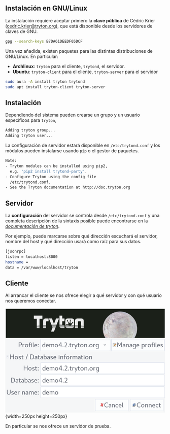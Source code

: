 ## Instalación en GNU/Linux
La instalación requiere aceptar primero la **clave pública** de Cédric
Krier (<cedric.krier@tryton.org>), que está disponible desde los servidores
de claves de GNU.

``` bash
gpg --search-keys B7DA61DEEDF05DCF
```

Una vez añadida, existen paquetes para las distintas distribuciones de GNU/Linux. En particular:

- **Archlinux**: `tryton` para el cliente, `trytond`, el servidor.
- **Ubuntu**: `tryton-client` para el cliente, `tryton-server` para el servidor

``` bash
sudo aura -A install tryton trytond
sudo apt install tryton-client tryton-server
```

## Instalación

Dependiendo del sistema pueden crearse un grupo y un usuario específicos para
`tryton`,

``` bash
Adding tryton group...
Adding tryton user...
```

La configuración de servidor estará disponible en `/etc/trytond.conf` 
y los módulos pueden instalarse usando `pip` o el gestor de paquetes.

``` bash
Note:
- Tryton modules can be installed using pip2,
  e.g. 'pip2 install trytond-party'.
- Configure Tryton using the config file
  /etc/trytond.conf.
- See the Tryton documentation at http://doc.tryton.org
```

## Servidor
La **configuración** del servidor se controla desde `/etc/trytond.conf` y una
completa descripción de la sintaxis posible puede encontrarse en la
[*documentación de tryton*](http://doc.tryton.org/3.8/trytond/doc/topics/configuration.html).

Por ejemplo, puede marcarse sobre qué dirección escuchará el servidor,
nombre del host y qué dirección usará como raíz para sus datos.

``` bash
[jsonrpc]
listen = localhost:8000
hostname =
data = /var/www/localhost/tryton
```

## Cliente
Al arrancar el cliente se nos ofrece elegir a qué servidor y con qué
usuario nos queremos conectar.

![Pantalla de selección de perfil.](Presentacion/tryton-profile.png){width=250px height=250px}

En particular se nos ofrece un servidor de prueba.
